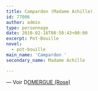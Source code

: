 ```yaml
---
title: Campardon (Madame Achille)
id: 77006
author: admin
type: personnage
date: 2010-02-16T08:50:43+00:00
excerpt: Pot-Bouille
novel:
  - pot-bouille
main_name: 'Campardon '
secondary_name: Madame Achille

---
```

— Voir D[OMERGUE (Rose)][1]

 [1]: http://